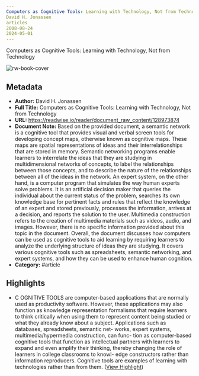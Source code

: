 ```yaml
---
Computers as Cognitive Tools: Learning with Technology, Not from Technology
David H. Jonassen
articles
2008-08-24
2024-05-01
---
```

Computers as Cognitive Tools: Learning with Technology, Not from Technology

![rw-book-cover](https://readwise-assets.s3.amazonaws.com/static/images/article0.00998d930354.png)

## Metadata
- **Author:** David H. Jonassen
- **Full Title:** Computers as Cognitive Tools: Learning with Technology, Not from Technology
- **URL:** https://readwise.io/reader/document_raw_content/128973874
- **Document Note:** Based on the provided document, a semantic network is a cognitive tool that provides visual and verbal screen tools for developing concept maps, otherwise known as cognitive maps. These maps are spatial representations of ideas and their interrelationships that are stored in memory. Semantic networking programs enable learners to interrelate the ideas that they are studying in multidimensional networks of concepts, to label the relationships between those concepts, and to describe the nature of the relationships between all of the ideas in the network.
  An expert system, on the other hand, is a computer program that simulates the way human experts solve problems. It is an artificial decision maker that queries the individual about the current status of the problem, searches its own knowledge base for pertinent facts and rules that reflect the knowledge of an expert and stored previously, processes the information, arrives at a decision, and reports the solution to the user.
  Multimedia construction refers to the creation of multimedia materials such as videos, audio, and images. However, there is no specific information provided about this topic in the document. 
  Overall, the document discusses how computers can be used as cognitive tools to aid learning by requiring learners to analyze the underlying structure of ideas they are studying. It covers various cognitive tools such as spreadsheets, semantic networking, and expert systems, and how they can be used to enhance human cognition.
- **Category:** #article

## Highlights
- C OGNITIVE TOOLS are computer-based applications that are normally used as productivity software. However, these applications may also function as knowledge representation formalisms that require learners to think critically when using them to represent content being studied or what they already know about a subject. Applications such as databases, spreadsheets, semantic net- works, expert systems, multimedia/hypermedia construction, can func- tion as computer-based cognitive tools that function as intellectual partners with learners to expand and even amplify their thinking, thereby changing the role of learners in college classrooms to knowl- edge constructors rather than information reproducers. Cognitive tools are examples of learning with technologies rather than from them. ([View Highlight](https://read.readwise.io/read/01hkrj3vtv8tmm52ftgnnwkttp))
